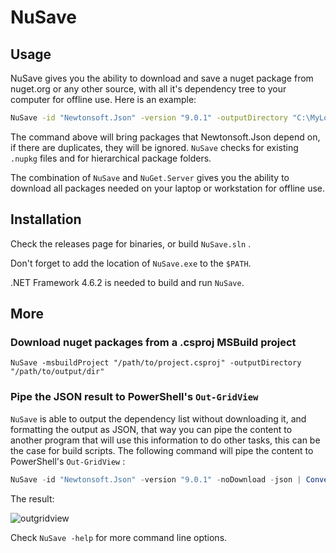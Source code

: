 # NuSave

## Usage

NuSave gives you the ability to download and save a nuget package from nuget.org or any other source, with all it's dependency tree to your computer for offline use. Here is an example:

```bash
NuSave -id "Newtonsoft.Json" -version "9.0.1" -outputDirectory "C:\MyLocalFeed"
```

The command above will bring packages that Newtonsoft.Json depend on, if there are duplicates, they will be ignored. `NuSave` checks for existing `.nupkg` files and for hierarchical package folders.

The combination of `NuSave` and `NuGet.Server` gives you the ability to download all packages needed on your laptop or workstation for offline use.

## Installation

Check the releases page for binaries, or build `NuSave.sln` .

Don't forget to add the location of `NuSave.exe` to the `$PATH`.

.NET Framework 4.6.2 is needed to build and run `NuSave`.

## More

### Download nuget packages from a .csproj MSBuild project

```shell
NuSave -msbuildProject "/path/to/project.csproj" -outputDirectory "/path/to/output/dir"
```

### Pipe the JSON result to PowerShell's `Out-GridView`

`NuSave` is able to output the dependency list without downloading it, and formatting the output as JSON, that way you can pipe the content to another program that will use this information to do other tasks, this can be the case for build scripts. The following command will pipe the content to PowerShell's `Out-GridView` :

```powershell
NuSave -id "Newtonsoft.Json" -version "9.0.1" -noDownload -json | ConvertFrom-Json | Out-GridView
```

The result:

![outgridview](https://raw.githubusercontent.com/anass-b/NuSave/master/readme/outgridview.png)

Check `NuSave -help` for more command line options.



